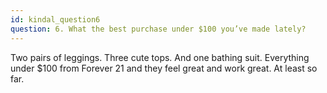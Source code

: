 ```yaml
---
id: kindal_question6
question: 6. What the best purchase under $100 you’ve made lately?
---
```


Two pairs of leggings. Three cute tops. And one bathing suit. Everything under \$100 from Forever 21 and they feel great and work great. At least so far.
